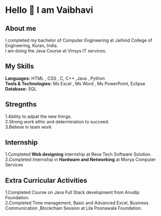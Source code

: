 # Hello 👋 I am Vaibhavi


## About me  
I completed my bachelor of Computer Engineering at Jaihind College of Engineering, Kuran, India.<br>
I am doing the Java Course at Vinsys IT services.

## My Skills
**Languages:** HTML , CSS , C, C++ ,Java , Python  
**Tools & Technologies:** Ms Excel , Ms Word , Ms PowerPoint, Eclipse <br>
**Database:** SQL

## Stregnths
1.Ability to adpat the new things.   <br>
2.Strong work ethic and determination to succeed.  <br>
3.Believe in team work

## Internship
1.Completed **Web designing** internship at Reva Tech Software Solution.<br>
2.Completed Internship in **Hardware and Networking** at Morya Computer Services


## Extra Curricular Activities
1.Completed Course on Java Full Stack development from Anudip Foundation. <br>
2.Completed Time management, Basic and Advanced Excel, Business Communication ,Blockchain  Session at Lila Poonawala Foundation.





